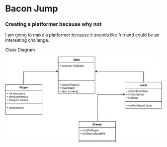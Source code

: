 # Bacon Jump

### Creating a platformer because why not
I am going to make a platformer because it sounds like fun and could be an interesting challenge.

Class Diagram

![ClassDiagram](https://github.com/CormacStone/Platformer/blob/main/images/ClassDiagram.drawio.png)

